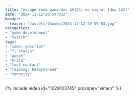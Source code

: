 ```yaml
---
title: "escape room game dev &#124; no signal (day 142)"
date: "2024-11-12T20:59:03Z"
header:
  teaser: "/assets/thumbs/2024-11-12-20-59-03.jpg"
categories:
- "game development"
- "twitch"
tags:
- "code: gdscript"
- "fl studio"
- "godot"
- "krita"
- "lost contact"
- "raiding: Kelwynshade"
- "tenacity"
---
```

{% include video id="1029103745" provider="vimeo" %}
